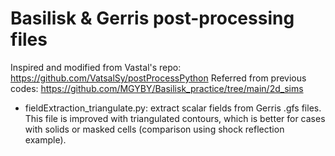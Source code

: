 # Basilisk & Gerris post-processing files
Inspired and modified from Vastal's repo: https://github.com/VatsalSy/postProcessPython
Referred from previous codes: https://github.com/MGYBY/Basilisk_practice/tree/main/2d_sims
* fieldExtraction_triangulate.py: extract scalar fields from Gerris .gfs files. This file is improved with triangulated contours, which is better for cases with solids or masked cells (comparison using shock reflection example). 
